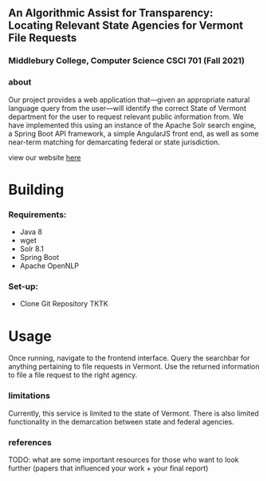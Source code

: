 ## An Algorithmic Assist for Transparency: Locating Relevant State Agencies for Vermont File Requests
### Middlebury College, Computer Science CSCI 701 (Fall 2021)

### about

Our project provides a web application that—given an appropriate natural language query from the user—will identify the correct State of Vermont department for the user to request relevant public information from. We have implemented this using an instance of the Apache Solr search engine, a Spring Boot API framework, a simple AngularJS front end, as well as some near-term matching for demarcating federal or state jurisdiction. 

view our website [here](http://40.71.97.215/)

# Building
### Requirements:
- Java 8
- wget
- Solr 8.1
- Spring Boot
- Apache OpenNLP

### Set-up:
- Clone Git Repository
TKTK

# Usage
Once running, navigate to the frontend interface. Query the searchbar for anything pertaining to file requests in Vermont. Use the returned information to file a file request to the right agency.

### limitations
Currently, this service is limited to the state of Vermont. There is also limited functionality in the demarcation between state and federal agencies.

### references
TODO: what are some important resources for those who want to look further (papers that influenced your work + your final report)
